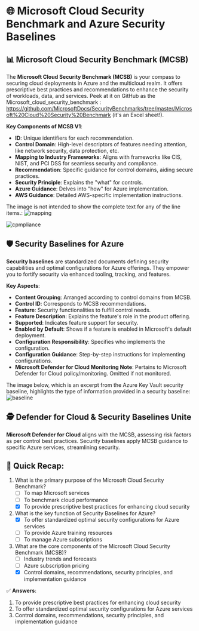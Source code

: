 # 🌐 Microsoft Cloud Security Benchmark and Azure Security Baselines

## 📊 Microsoft Cloud Security Benchmark (MCSB)

The **Microsoft Cloud Security Benchmark (MCSB)** is your compass to securing cloud deployments in Azure and the multicloud realm. It offers prescriptive best practices and recommendations to enhance the security of workloads, data, and services. Peek at it on GitHub as the Microsoft_cloud_security_benchmark : https://github.com/MicrosoftDocs/SecurityBenchmarks/tree/master/Microsoft%20Cloud%20Security%20Benchmark (it's an Excel sheet!).

**Key Components of MCSB V1**:

- **ID**: Unique identifiers for each recommendation.
- **Control Domain**: High-level descriptors of features needing attention, like network security, data protection, etc.
- **Mapping to Industry Frameworks**: Aligns with frameworks like CIS, NIST, and PCI DSS for seamless security and compliance.
- **Recommendation**: Specific guidance for control domains, aiding secure practices.
- **Security Principle**: Explains the "what" for controls.
- **Azure Guidance**: Delves into "how" for Azure implementation.
- **AWS Guidance**: Detailed AWS-specific implementation instructions.

The image is not intended to show the complete text for any of the line items.:
![mapping](https://learn.microsoft.com/en-us/training/wwl-sci/describe-security-management-capabilities-of-azure/media/microsoft-cloud-security-benchmark-v1-expanded.png#lightbox)

![cpmpliance](https://learn.microsoft.com/en-us/training/wwl-sci/describe-security-management-capabilities-of-azure/media/defender-cloud-compliance-expanded.png#lightbox)
## 🛡️ Security Baselines for Azure

**Security baselines** are standardized documents defining security capabilities and optimal configurations for Azure offerings. They empower you to fortify security via enhanced tooling, tracking, and features.

**Key Aspects**:

- **Content Grouping**: Arranged according to control domains from MCSB.
- **Control ID**: Corresponds to MCSB recommendations.
- **Feature**: Security functionalities to fulfill control needs.
- **Feature Description**: Explains the feature's role in the product offering.
- **Supported**: Indicates feature support for security.
- **Enabled by Default**: Shows if a feature is enabled in Microsoft's default deployment.
- **Configuration Responsibility**: Specifies who implements the configuration.
- **Configuration Guidance**: Step-by-step instructions for implementing configurations.
- **Microsoft Defender for Cloud Monitoring Note**: Pertains to Microsoft Defender for Cloud policy/monitoring. Omitted if not monitored.

The image below, which is an excerpt from the Azure Key Vault security baseline, highlights the type of information provided in a security baseline:
![baseline](https://learn.microsoft.com/en-us/training/wwl-sci/describe-security-management-capabilities-of-azure/media/security-baseline-expanded.png#lightbox)
## 🕵️ Defender for Cloud & Security Baselines Unite

**Microsoft Defender for Cloud** aligns with the MCSB, assessing risk factors as per control best practices. Security baselines apply MCSB guidance to specific Azure services, streamlining security.

## 🧠 Quick Recap:

1. What is the primary purpose of the Microsoft Cloud Security Benchmark?
   - [ ] To map Microsoft services
   - [ ] To benchmark cloud performance
   - [x] To provide prescriptive best practices for enhancing cloud security

2. What is the key function of Security Baselines for Azure?
   - [x] To offer standardized optimal security configurations for Azure services
   - [ ] To provide Azure training resources
   - [ ] To manage Azure subscriptions

3. What are the core components of the Microsoft Cloud Security Benchmark (MCSB)?
   - [ ] Industry trends and forecasts
   - [ ] Azure subscription pricing
   - [x] Control domains, recommendations, security principles, and implementation guidance

✅ **Answers**:

1. To provide prescriptive best practices for enhancing cloud security
2. To offer standardized optimal security configurations for Azure services
3. Control domains, recommendations, security principles, and implementation guidance